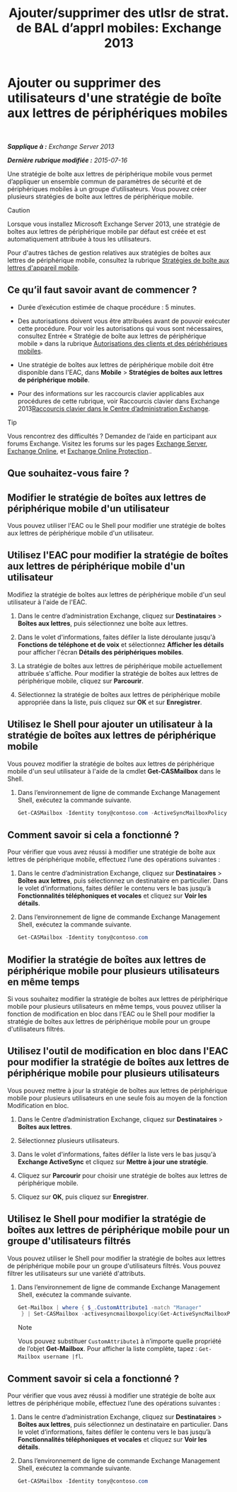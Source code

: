 ﻿---
title: 'Ajouter/supprimer des utlsr de strat. de BAL d’apprl mobiles: Exchange 2013'
TOCTitle: Ajouter ou supprimer des utilisateurs d'une stratégie de boîte aux lettres de périphériques mobiles
ms:assetid: 4ca8e395-c074-4165-b788-16fae3e2ccab
ms:mtpsurl: https://technet.microsoft.com/fr-fr/library/Aa997929(v=EXCHG.150)
ms:contentKeyID: 50478137
ms.date: 04/24/2018
mtps_version: v=EXCHG.150
ms.translationtype: HT
---

# Ajouter ou supprimer des utilisateurs d'une stratégie de boîte aux lettres de périphériques mobiles

 

_**Sapplique à :** Exchange Server 2013_

_**Dernière rubrique modifiée :** 2015-07-16_

Une stratégie de boîte aux lettres de périphérique mobile vous permet d’appliquer un ensemble commun de paramètres de sécurité et de périphériques mobiles à un groupe d’utilisateurs. Vous pouvez créer plusieurs stratégies de boîte aux lettres de périphérique mobile.

> [!CAUTION]
> Lorsque vous installez Microsoft Exchange Server 2013, une stratégie de boîtes aux lettres de périphérique mobile par défaut est créée et est automatiquement attribuée à tous les utilisateurs.


Pour d'autres tâches de gestion relatives aux stratégies de boîtes aux lettres de périphérique mobile, consultez la rubrique [Stratégies de boîte aux lettres d'appareil mobile](mobile-device-mailbox-policies-exchange-2013-help.md).

## Ce qu’il faut savoir avant de commencer ?

  - Durée d’exécution estimée de chaque procédure : 5 minutes.

  - Des autorisations doivent vous être attribuées avant de pouvoir exécuter cette procédure. Pour voir les autorisations qui vous sont nécessaires, consultez Entrée « Stratégie de boîte aux lettres de périphérique mobile » dans la rubrique [Autorisations des clients et des périphériques mobiles](clients-and-mobile-devices-permissions-exchange-2013-help.md).

  - Une stratégie de boîtes aux lettres de périphérique mobile doit être disponible dans l'EAC, dans **Mobile** \> **Stratégies de boîtes aux lettres de périphérique mobile**.

  - Pour des informations sur les raccourcis clavier applicables aux procédures de cette rubrique, voir Raccourcis clavier dans Exchange 2013[Raccourcis clavier dans le Centre d’administration Exchange](keyboard-shortcuts-in-the-exchange-admin-center-exchange-online-protection-help.md).

> [!TIP]
> Vous rencontrez des difficultés ? Demandez de l’aide en participant aux forums Exchange. Visitez les forums sur les pages <a href="https://go.microsoft.com/fwlink/p/?linkid=60612">Exchange Server</a>, <a href="https://go.microsoft.com/fwlink/p/?linkid=267542">Exchange Online</a>, et <a href="https://go.microsoft.com/fwlink/p/?linkid=285351">Exchange Online Protection</a>..


## Que souhaitez-vous faire ?

## Modifier le stratégie de boîtes aux lettres de périphérique mobile d'un utilisateur

Vous pouvez utiliser l'EAC ou le Shell pour modifier une stratégie de boîtes aux lettres de périphérique mobile d'un utilisateur.

## Utilisez l'EAC pour modifier la stratégie de boîtes aux lettres de périphérique mobile d'un utilisateur

Modifiez la stratégie de boîtes aux lettres de périphérique mobile d'un seul utilisateur à l'aide de l'EAC.

1.  Dans le centre d’administration Exchange, cliquez sur **Destinataires** \> **Boîtes aux lettres**, puis sélectionnez une boîte aux lettres.

2.  Dans le volet d'informations, faites défiler la liste déroulante jusqu'à **Fonctions de téléphone et de voix** et sélectionnez **Afficher les détails** pour afficher l'écran **Détails des périphériques mobiles**.

3.  La stratégie de boîtes aux lettres de périphérique mobile actuellement attribuée s'affiche. Pour modifier la stratégie de boîtes aux lettres de périphérique mobile, cliquez sur **Parcourir**.

4.  Sélectionnez la stratégie de boîtes aux lettres de périphérique mobile appropriée dans la liste, puis cliquez sur **OK** et sur **Enregistrer**.

## Utilisez le Shell pour ajouter un utilisateur à la stratégie de boîtes aux lettres de périphérique mobile

Vous pouvez modifier la stratégie de boîtes aux lettres de périphérique mobile d'un seul utilisateur à l'aide de la cmdlet **Get-CASMailbox** dans le Shell.

1.  Dans l’environnement de ligne de commande Exchange Management Shell, exécutez la commande suivante.
    
    ```powershell
    Get-CASMailbox -Identity tony@contoso.com -ActiveSyncMailboxPolicy "Sales" 
    ```

## Comment savoir si cela a fonctionné ?

Pour vérifier que vous avez réussi à modifier une stratégie de boîte aux lettres de périphérique mobile, effectuez l’une des opérations suivantes :

1.  Dans le centre d’administration Exchange, cliquez sur **Destinataires** \> **Boîtes aux lettres**, puis sélectionnez un destinataire en particulier. Dans le volet d’informations, faites défiler le contenu vers le bas jusqu’à **Fonctionnalités téléphoniques et vocales** et cliquez sur **Voir les détails**.

2.  Dans l’environnement de ligne de commande Exchange Management Shell, exécutez la commande suivante.
    
    ```powershell
    Get-CASMailbox -Identity tony@contoso.com 
    ```

## Modifier la stratégie de boîtes aux lettres de périphérique mobile pour plusieurs utilisateurs en même temps

Si vous souhaitez modifier la stratégie de boîtes aux lettres de périphérique mobile pour plusieurs utilisateurs en même temps, vous pouvez utiliser la fonction de modification en bloc dans l'EAC ou le Shell pour modifier la stratégie de boîtes aux lettres de périphérique mobile pour un groupe d'utilisateurs filtrés.

## Utilisez l'outil de modification en bloc dans l'EAC pour modifier la stratégie de boîtes aux lettres de périphérique mobile pour plusieurs utilisateurs

Vous pouvez mettre à jour la stratégie de boîtes aux lettres de périphérique mobile pour plusieurs utilisateurs en une seule fois au moyen de la fonction Modification en bloc.

1.  Dans le Centre d’administration Exchange, cliquez sur **Destinataires** \> **Boîtes aux lettres**.

2.  Sélectionnez plusieurs utilisateurs.

3.  Dans le volet d'informations, faites défiler la liste vers le bas jusqu'à **Exchange ActiveSync** et cliquez sur **Mettre à jour une stratégie**.

4.  Cliquez sur **Parcourir** pour choisir une stratégie de boîtes aux lettres de périphérique mobile.

5.  Cliquez sur **OK**, puis cliquez sur **Enregistrer**.

## Utilisez le Shell pour modifier la stratégie de boîtes aux lettres de périphérique mobile pour un groupe d'utilisateurs filtrés

Vous pouvez utiliser le Shell pour modifier la stratégie de boîtes aux lettres de périphérique mobile pour un groupe d'utilisateurs filtrés. Vous pouvez filtrer les utilisateurs sur une variété d'attributs.

1.  Dans l’environnement de ligne de commande Exchange Management Shell, exécutez la commande suivante.
    
    ```powershell
    Get-Mailbox | where { $_.CustomAttribute1 -match "Manager"
     } | Set-CASMailbox -activesyncmailboxpolicy(Get-ActiveSyncMailboxPolicy "Contoso").Identity
    ```
    
    > [!NOTE]
    > Vous pouvez substituer <code>CustomAttribute1</code> à n’importe quelle propriété de l’objet <strong>Get-Mailbox</strong>. Pour afficher la liste complète, tapez : <code>Get-Mailbox username |fl</code>.


## Comment savoir si cela a fonctionné ?

Pour vérifier que vous avez réussi à modifier une stratégie de boîte aux lettres de périphérique mobile, effectuez l’une des opérations suivantes :

1.  Dans le centre d’administration Exchange, cliquez sur **Destinataires** \> **Boîtes aux lettres**, puis sélectionnez un destinataire en particulier. Dans le volet d’informations, faites défiler le contenu vers le bas jusqu’à **Fonctionnalités téléphoniques et vocales** et cliquez sur **Voir les détails**.

2.  Dans l’environnement de ligne de commande Exchange Management Shell, exécutez la commande suivante.
    
    ```powershell
    Get-CASMailbox -Identity tony@contoso.com
    ```

